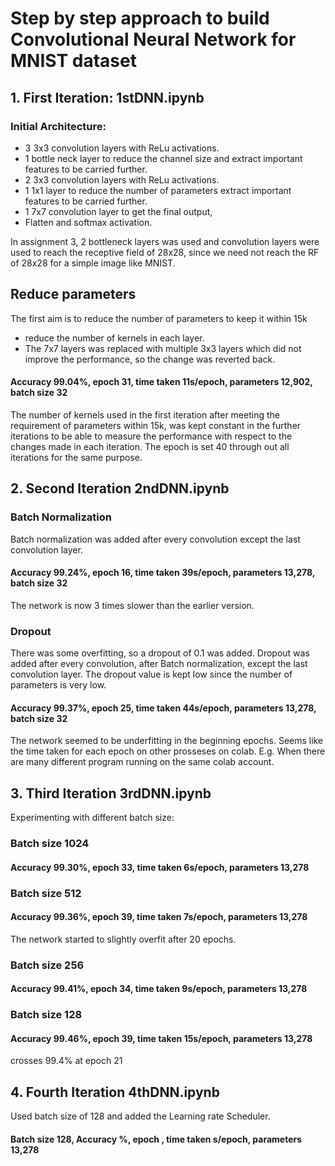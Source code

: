 # Step by step approach to build Convolutional Neural Network for MNIST dataset
## 1. First Iteration: 1stDNN.ipynb
### Initial Architecture:

* 3 3x3 convolution layers with ReLu activations.
* 1 bottle neck layer to reduce the channel size and extract important features to be carried further.
* 2 3x3 convolution layers with ReLu activations.
* 1 1x1 layer to reduce the number of parameters extract important features to be carried further.
* 1 7x7 convolution layer to get the final output,
* Flatten and softmax activation.

In assignment 3, 2 bottleneck layers was used and convolution layers were used to reach the receptive field of 28x28,
since we need not reach the RF of 28x28 for a simple image like MNIST. 

## Reduce parameters
The first aim is to reduce the number of parameters to keep it within 15k
* reduce the number of kernels in each layer.
* The 7x7 layers was replaced with multiple 3x3 layers which did not improve the performance, so the change was reverted back.

#### Accuracy 99.04%, epoch 31, time taken 11s/epoch, parameters 12,902, batch size 32

The number of kernels used in the first iteration after meeting the requirement of parameters within 15k, was kept constant in the further iterations to be able to measure the performance with respect to the changes made in each iteration. The epoch is set 40 through out all iterations for the same purpose.

## 2. Second Iteration 2ndDNN.ipynb
### Batch Normalization
Batch normalization was added after every convolution except the last convolution layer.
#### Accuracy 99.24%, epoch 16, time taken 39s/epoch, parameters 13,278, batch size 32
The network is now 3 times slower than the earlier version.

### Dropout
There was some overfitting, so a dropout of 0.1 was added. Dropout was added after every convolution, after Batch normalization, except the last convolution layer.  The dropout value is kept low since the number of parameters is very low.
#### Accuracy 99.37%, epoch 25, time taken 44s/epoch, parameters 13,278, batch size 32
The network seemed to be underfitting in the beginning epochs.
Seems like the time taken for each epoch on other prosseses on colab. E.g. When there are many different program running on the same colab account.

## 3. Third Iteration 3rdDNN.ipynb
Experimenting with different batch size:

### Batch size 1024
#### Accuracy 99.30%, epoch 33, time taken 6s/epoch, parameters 13,278

### Batch size 512
#### Accuracy 99.36%, epoch 39, time taken 7s/epoch, parameters 13,278
The network started to slightly overfit after 20 epochs.

### Batch size 256
#### Accuracy 99.41%, epoch 34, time taken 9s/epoch, parameters 13,278

### Batch size 128
#### Accuracy 99.46%, epoch 39, time taken 15s/epoch, parameters 13,278
crosses 99.4% at epoch 21

## 4. Fourth Iteration 4thDNN.ipynb
Used batch size of 128 and added the Learning rate Scheduler.
#### Batch size 128, Accuracy %, epoch , time taken s/epoch, parameters 13,278
